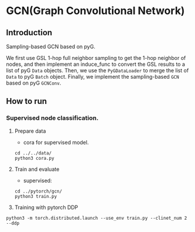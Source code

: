 # GCN(Graph Convolutional Network)

## Introduction
Sampling-based GCN based on pyG.

We first use GSL 1-hop full neighbor sampling to get the 1-hop neighbor
of nodes, and then implement an induce_func to convert the GSL results
to a list of pyG `Data` objects. Then, we use the `PyGDataLoader` to merge the list
of `Data` to pyG `Batch` object. Finally, we implement the sampling-based
`GCN` based on pyG `GCNConv`.

## How to run
### Supervised node classification.
1. Prepare data
    - cora for supervised model.
    ```shell script
    cd ../../data/
    python3 cora.py
    ```
2. Train and evaluate

    - supervised:
    ```shell script
    cd ../pytorch/gcn/
    python3 train.py
    ```
3. Training with pytorch DDP
  ```
  python3 -m torch.distributed.launch --use_env train.py --clinet_num 2 --ddp
  ```
